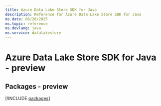 ```yaml
---
title: Azure Data Lake Store SDK for Java
description: Reference for Azure Data Lake Store SDK for Java
ms.date: 08/28/2025
ms.topic: reference
ms.devlang: java
ms.service: datalakestore
---
```

# Azure Data Lake Store SDK for Java - preview
## Packages - preview
[!INCLUDE [packages](data-lake-store-index.md)]